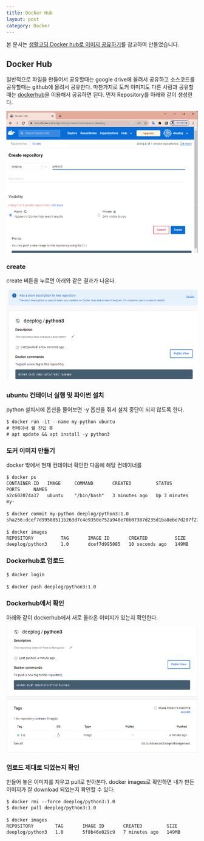 ```yaml
---
title: Docker Hub
layout: post
category: Docker
---
```


본 문서는 [생활코딩 Docker hub로 이미지 공유하기](https://help.iwinv.kr/manual/read.html?idx=583)를 참고하여 만들었습니다.

## Docker Hub

일반적으로 파일을 만들어서 공유할때는 google drive에 올려서 공유하고 소스코드를 공유할때는 github에 올려서 공유한다. 마찬가지로 도커 이미지도 다른 사람과 공유할때는 [dockerhub](http://hub.docker.com)을 이용해서 공유하면 된다. 먼저 Repository를 아래와 같이 생성한다. 

![image-20230228202045707](\public\img\image-20230228202045707.png)

### create

create 버튼을 누르면 아래와 같은 결과가 나온다. 

![image-20230228202646956](\public\img\image-20230228202646956.png)

### ubuntu 컨테이너 실행  및 파이썬 설치

python 설치시에 옵션을 물어보면 -y 옵션을 줘서 설치 중단이 되지 않도록 한다.

```shell
$ docker run -it --name my-python ubuntu
# 컨테이너 쉘 진입 후
# apt update && apt install -y python3 
```



### 도커 이미지 만들기

docker 밖에서 현재 컨테이너 확인한 다음에 해당 컨테이너를 

```shell
$ docker ps
CONTAINER ID   IMAGE     COMMAND       CREATED         STATUS         PORTS     NAMES
a2c602074a37   ubuntu    "/bin/bash"   3 minutes ago   Up 3 minutes             my-

$ docker commit my-python deeplog/python3:1.0
sha256:dcef7d99508511b263d7c4e9350e752a948e70b07387d235d1ba8ebe7d207f27

$ docker images
REPOSITORY          TAG       IMAGE ID       CREATED          SIZE
deeplog/python3     1.0       dcef7d995085   10 seconds ago   149MB
```

### Dockerhub로 업로드

```shell
$ docker login

$ docker push deeplog/python3:1.0
```



### Dockerhub에서 확인

아래와 같이 dockerhub에서 새로 올라온 이미지가 있는지 확인한다. 

![image-20230228205010194](\public\img\image-20230228205010194.png)



### 업로드 제대로 되었는지 확인

만들어 놓은 이미지를 지우고 pull로 받아본다. docker images로 확인하면 내가 만든 이미지가 잘 download 되었는지 확인할 수 있다. 

```shell
$ docker rmi --force deeplog/python3:1.0
$ docker pull deeplog/python3:1.0

$ docker images
REPOSITORY        TAG       IMAGE ID       CREATED         SIZE
deeplog/python3   1.0       5f8b46e029c9   7 minutes ago   149MB
```



